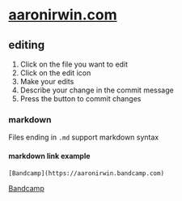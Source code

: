 # [aaronirwin.com](http://aaronirwin.com)

## editing

1. Click on the file you want to edit
1. Click on the edit icon
1. Make your edits
1. Describe your change in the commit message
1. Press the button to commit changes

### markdown

Files ending in  `.md` support markdown syntax

#### markdown link example

```
[Bandcamp](https://aaronirwin.bandcamp.com)
```

[Bandcamp](https://aaronirwin.bandcamp.com)
